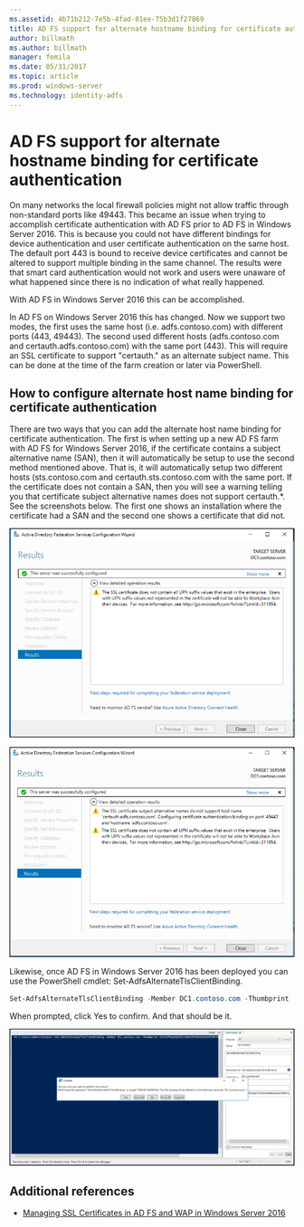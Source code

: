 ```yaml
---
ms.assetid: 4b71b212-7e5b-4fad-81ee-75b3d1f27869
title: AD FS support for alternate hostname binding for certificate authentication
author: billmath
ms.author: billmath
manager: femila
ms.date: 05/31/2017
ms.topic: article
ms.prod: windows-server
ms.technology: identity-adfs
---
```

# AD FS support for alternate hostname binding for certificate authentication

On many networks the local firewall policies might not allow traffic through non-standard ports like 49443. This became an issue when trying to accomplish certificate authentication with AD FS prior to AD FS in Windows Server 2016. This is because you could not have different bindings for device authentication and user certificate authentication on the same host. The default port 443 is bound to receive device certificates and cannot be altered to support multiple binding in the same channel. The results were that smart card authentication would not work and users were unaware of what happened since there is no indication of what really happened.  
  
With AD FS in Windows Server 2016 this can be accomplished.
  
In AD FS on Windows Server 2016 this has changed. Now we support two modes, the first uses the same host (i.e. adfs.contoso.com) with different ports (443, 49443). The second used different hosts (adfs.contoso.com and certauth.adfs.contoso.com) with the same port (443). This will require an SSL certificate to support "certauth.<adfs-service-name>" as an alternate subject name. This can be done at the time of the farm creation or later via PowerShell.  
  
## How to configure alternate host name binding for certificate authentication  
There are two ways that you can add the alternate host name binding for certificate authentication. The first is when setting up a new AD FS farm with AD FS for Windows Server 2016, if the certificate contains a subject alternative name (SAN), then it will automatically be setup to use the second method mentioned above. That is, it will automatically setup two different hosts (sts.contoso.com and certauth.sts.contoso.com with the same port. If the certificate does not contain a SAN, then you will see a warning telling you that certificate subject alternative names does not support certauth.*. See the screenshots below. The first one shows an installation where the certificate had a SAN and the second one shows a certificate that did not.  
  
![alternate hostname binding](media/AD-FS-support-for-alternate-hostname-binding-for-certificate-authentication/ADFS_CA_1.png)  
  
![alternate hostname binding](media/AD-FS-support-for-alternate-hostname-binding-for-certificate-authentication/ADFS_CA_2.png)  
  
Likewise, once AD FS in Windows Server 2016 has been deployed you can use the PowerShell cmdlet: Set-AdfsAlternateTlsClientBinding.
  
```powershell
Set-AdfsAlternateTlsClientBinding -Member DC1.contoso.com -Thumbprint '<thumbprint of cert>'
```

When prompted, click Yes to confirm.  And that should  be it.

![alternate hostname binding](media/AD-FS-support-for-alternate-hostname-binding-for-certificate-authentication/ADFS_CA_3.png)

## Additional references

* [Managing SSL Certificates in AD FS and WAP in Windows Server 2016](./manage-ssl-certificates-ad-fs-wap.md)
